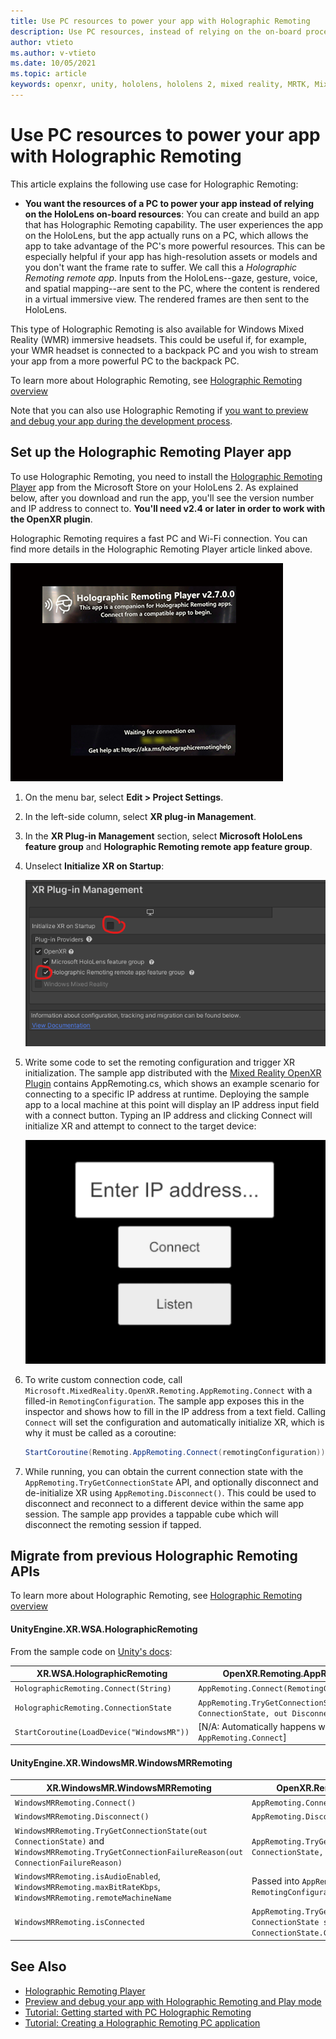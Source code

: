 ```yaml
---
title: Use PC resources to power your app with Holographic Remoting
description: Use PC resources, instead of relying on the on-board processing power of the HoloLens, to power your app with Holographic Remoting
author: vtieto
ms.author: v-vtieto
ms.date: 10/05/2021
ms.topic: article
keywords: openxr, unity, hololens, hololens 2, mixed reality, MRTK, Mixed Reality Toolkit, augmented reality, virtual reality, mixed reality headsets, learn, tutorial, getting started, holographic remoting, desktop, preview, debug
---
```


# Use PC resources to power your app with Holographic Remoting

This article explains the following use case for Holographic Remoting:

-  **You want the resources of a PC to power your app instead of relying on the HoloLens on-board resources**: You can create and build an app that has Holographic Remoting capability. The user experiences the app on the HoloLens, but the app actually runs on a PC, which allows the app to take advantage of the PC's more powerful resources. This can be especially helpful if your app has high-resolution assets or models and you don't want the frame rate to suffer. We call this a _Holographic Remoting remote app_. Inputs from the HoloLens--gaze, gesture, voice, and spatial mapping--are sent to the PC, where the content is rendered in a virtual immersive view. The rendered frames are then sent to the HoloLens.

This type of Holographic Remoting is also available for Windows Mixed Reality (WMR) immersive headsets. This could be useful if, for example, your WMR headset is connected to a backpack PC and you wish to stream your app from a more powerful PC to the backpack PC.

To learn more about Holographic Remoting, see [Holographic Remoting overview](../platform-capabilities-and-apis/holographic-remoting-overview.md)

Note that you can also use Holographic Remoting if [you want to preview and debug your app during the development process](preview-and-debug-your-app.md).

## Set up the Holographic Remoting Player app

To use Holographic Remoting, you need to install the [Holographic Remoting Player](../platform-capabilities-and-apis/holographic-remoting-player.md) app from the Microsoft Store on your HoloLens 2. As explained below, after you download and run the app, you'll see the version number and IP address to connect to. **You'll need v2.4 or later in order to work with the OpenXR plugin**.

Holographic Remoting requires a fast PC and Wi-Fi connection. You can find more details in the Holographic Remoting Player article linked above.

![Screenshot of the Holographic Remoting Player running in the HoloLens](images/openxr-features-img-01.png)

1. On the menu bar, select **Edit > Project Settings**.
1. In the left-side column, select **XR plug-in Management**.
1. In the **XR Plug-in Management** section, select **Microsoft HoloLens feature group** and **Holographic Remoting remote app feature group**.
1. Unselect **Initialize XR on Startup**:

    ![Screenshot of project settings panel open in the Unity Editor with Initialize XR on Startup unchecked](images/001-openxr-features.png)

1. Write some code to set the remoting configuration and trigger XR initialization. The sample app distributed with the [Mixed Reality OpenXR Plugin](./xr-project-setup.md#unity-sample-projects-for-openxr-and-hololens-2) contains AppRemoting.cs, which shows an example scenario for connecting to a specific IP address at runtime. Deploying the sample app to a local machine at this point will display an IP address input field with a connect button. Typing an IP address and clicking Connect will initialize XR and attempt to connect to the target device:

    ![Screenshot of sample app displaying example app remoting UI](images/openxr-sample-app-remoting.png)

1. To write custom connection code, call `Microsoft.MixedReality.OpenXR.Remoting.AppRemoting.Connect` with a filled-in `RemotingConfiguration`. The sample app exposes this in the inspector and shows how to fill in the IP address from a text field. Calling `Connect` will set the configuration and automatically initialize XR, which is why it must be called as a coroutine:

    ``` cs
    StartCoroutine(Remoting.AppRemoting.Connect(remotingConfiguration));
    ```

1. While running, you can obtain the current connection state with the `AppRemoting.TryGetConnectionState` API, and optionally disconnect and de-initialize XR using `AppRemoting.Disconnect()`. This could be used to disconnect and reconnect to a different device within the same app session. The sample app provides a tappable cube which will disconnect the remoting session if tapped.

## Migrate from previous Holographic Remoting APIs

To learn more about Holographic Remoting, see [Holographic Remoting overview](../platform-capabilities-and-apis/holographic-remoting-overview.md)

#### UnityEngine.XR.WSA.HolographicRemoting

From the sample code on [Unity's docs](https://docs.unity3d.com/2018.4/Documentation/ScriptReference/XR.WSA.HolographicRemoting.html):

| XR.WSA.HolographicRemoting | OpenXR.Remoting.AppRemoting |
| ---- | ---- |
| `HolographicRemoting.Connect(String)` | `AppRemoting.Connect(RemotingConfiguration)` |
| `HolographicRemoting.ConnectionState` | `AppRemoting.TryGetConnectionState(out ConnectionState, out DisconnectReason)`|
| `StartCoroutine(LoadDevice("WindowsMR"))`| [N/A: Automatically happens when calling `AppRemoting.Connect`]  |

#### Unity​Engine.​XR.​Windows​MR.WindowsMRRemoting

| XR.​Windows​MR.WindowsMRRemoting | OpenXR.Remoting.AppRemoting |
| ---- | ---- |
| `WindowsMRRemoting.Connect()` | `AppRemoting.Connect(RemotingConfiguration)` |
| `WindowsMRRemoting.Disconnect()` | `AppRemoting.Disconnect()` |
| `WindowsMRRemoting.TryGetConnectionState(out ConnectionState)` and `WindowsMRRemoting.TryGetConnectionFailureReason(out ConnectionFailureReason)`| `AppRemoting.TryGetConnectionState(out ConnectionState, out DisconnectReason)`|
| `WindowsMRRemoting.isAudioEnabled`, `WindowsMRRemoting.maxBitRateKbps`, `WindowsMRRemoting.remoteMachineName` | Passed into `AppRemoting.Connect` via the `RemotingConfiguration` struct |
| `WindowsMRRemoting.isConnected` | `AppRemoting.TryGetConnectionState(out ConnectionState state, out _) && state == ConnectionState.Connected`

## See Also

* [Holographic Remoting Player](../platform-capabilities-and-apis/holographic-remoting-player.md)
* [Preview and debug your app with Holographic Remoting and Play mode](preview-and-debug-your-app.md)
* [Tutorial: Getting started with PC Holographic Remoting](../unity/tutorials/mr-learning-pc-holographic-remoting-01.md)
* [Tutorial: Creating a Holographic Remoting PC application](../unity/tutorials/mr-learning-pc-holographic-remoting-02.md)
